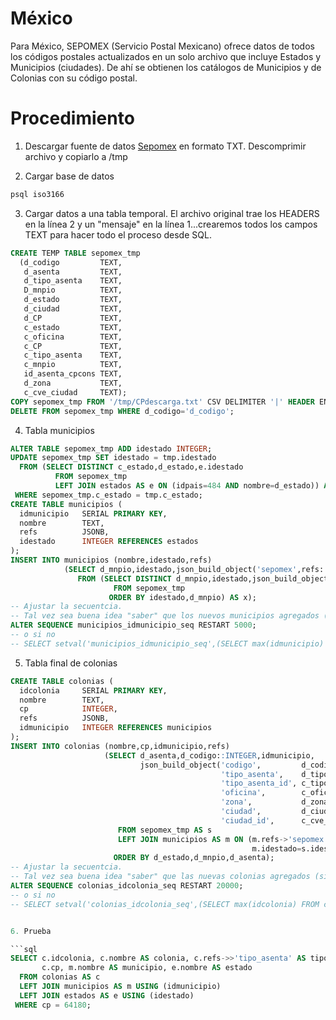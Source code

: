 # México

Para México, SEPOMEX (Servicio Postal Mexicano) ofrece datos de todos los códigos postales actualizados en un solo archivo
que incluye Estados y Municipios (ciudades). De ahí se obtienen los catálogos de Municipios y de Colonias con su código 
postal.

# Procedimiento

1. Descargar fuente de datos [Sepomex](https://www.correosdemexico.gob.mx/SSLServicios/ConsultaCP/CodigoPostal_Exportar.aspx) en
   formato TXT. Descomprimir archivo y copiarlo a /tmp

2. Cargar base de datos

```bash
psql iso3166
```

3. Cargar datos a una tabla temporal. El archivo original trae los HEADERS en la línea 2 y
   un "mensaje" en la línea 1...crearemos todos los campos TEXT para hacer todo el proceso
   desde SQL.

```sql
CREATE TEMP TABLE sepomex_tmp 
  (d_codigo         TEXT,
   d_asenta         TEXT,
   d_tipo_asenta    TEXT,
   D_mnpio          TEXT,
   d_estado         TEXT,
   d_ciudad         TEXT,
   d_CP             TEXT,
   c_estado         TEXT,
   c_oficina        TEXT,
   c_CP             TEXT,
   c_tipo_asenta    TEXT,
   c_mnpio          TEXT,
   id_asenta_cpcons TEXT,
   d_zona           TEXT,
   c_cve_ciudad     TEXT);
COPY sepomex_tmp FROM '/tmp/CPdescarga.txt' CSV DELIMITER '|' HEADER ENCODING 'LATIN9';
DELETE FROM sepomex_tmp WHERE d_codigo='d_codigo';
```

4. Tabla municipios
```sql
ALTER TABLE sepomex_tmp ADD idestado INTEGER;
UPDATE sepomex_tmp SET idestado = tmp.idestado
  FROM (SELECT DISTINCT c_estado,d_estado,e.idestado
          FROM sepomex_tmp
          LEFT JOIN estados AS e ON (idpais=484 AND nombre=d_estado)) AS tmp
 WHERE sepomex_tmp.c_estado = tmp.c_estado;
CREATE TABLE municipios (
  idmunicipio   SERIAL PRIMARY KEY,
  nombre        TEXT,
  refs          JSONB,
  idestado      INTEGER REFERENCES estados
);
INSERT INTO municipios (nombre,idestado,refs)
            (SELECT d_mnpio,idestado,json_build_object('sepomex',refs::JSON)
               FROM (SELECT DISTINCT d_mnpio,idestado,json_build_object('idmunicipio',c_mnpio)::TEXT AS refs
                       FROM sepomex_tmp
                      ORDER BY idestado,d_mnpio) AS x);
-- Ajustar la secuentcia.
-- Tal vez sea buena idea "saber" que los nuevos municipios agregados (si los hay) serán del 5,000 en adelante
ALTER SEQUENCE municipios_idmunicipio_seq RESTART 5000;
-- o si no
-- SELECT setval('municipios_idmunicipio_seq',(SELECT max(idmunicipio) FROM municipios),TRUE);
```

5. Tabla final de colonias

```sql
CREATE TABLE colonias (
  idcolonia     SERIAL PRIMARY KEY,
  nombre        TEXT,
  cp            INTEGER,
  refs          JSONB,
  idmunicipio   INTEGER REFERENCES municipios
);
INSERT INTO colonias (nombre,cp,idmunicipio,refs)
                     (SELECT d_asenta,d_codigo::INTEGER,idmunicipio,
                             json_build_object('codigo',         d_codigo,
                                               'tipo_asenta',    d_tipo_asenta,
                                               'tipo_asenta_id', c_tipo_asenta,
                                               'oficina',        c_oficina,
                                               'zona',           d_zona,
                                               'ciudad',         d_ciudad,
                                               'ciudad_id',      c_cve_ciudad)
                        FROM sepomex_tmp AS s
                        LEFT JOIN municipios AS m ON (m.refs->'sepomex'->>'idmunicipio'=s.c_mnpio AND
                                                      m.idestado=s.idestado)
                       ORDER BY d_estado,d_mnpio,d_asenta);
-- Ajustar la secuentcia.
-- Tal vez sea buena idea "saber" que las nuevas colonias agregados (si los hay) sean del 20,000 en adelante
ALTER SEQUENCE colonias_idcolonia_seq RESTART 20000;
-- o si no
-- SELECT setval('colonias_idcolonia_seq',(SELECT max(idcolonia) FROM colonias),TRUE);


6. Prueba

```sql
SELECT c.idcolonia, c.nombre AS colonia, c.refs->>'tipo_asenta' AS tipo_asentamiento,
       c.cp, m.nombre AS municipio, e.nombre AS estado
  FROM colonias AS c
  LEFT JOIN municipios AS m USING (idmunicipio)
  LEFT JOIN estados AS e USING (idestado)
 WHERE cp = 64180;
```